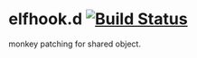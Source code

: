 # elfhook.d [![Build Status](https://secure.travis-ci.org/kubo39/elfhook-d.svg?branch=master)](http://travis-ci.org/kubo39/elfhook-d)

monkey patching for shared object.
